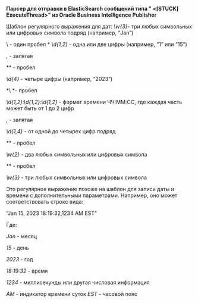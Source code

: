**Парсер для отправки в ElasticSearch сообщений типа "<BEA-000337> <[STUCK] ExecuteThread>" из Oracle Business Intelligence Publisher**

Шаблон регулярного выражения для дат:
*\w{3}*- три любых символьных или цифровых символа подряд (например, “Jan”)

\ - один пробел
* 
*\d{1,2}* - одна или две цифры (например, “1” или “15”)

*\,* - запятая

*\* - пробел

*\d{4}* - четыре цифры (например, “2023”)

*\ *- пробел

*\d{1,2}:\d{1,2}:\d{1,2}* - формат времени ЧЧ:ММ:СС, где каждая часть может быть от 1 до 2 цифр

*\,* - запятая

*\d{1,4}* - от одной до четырех цифр подряд

*\* - пробел

*\w{2}* - два любых символьных или цифровых символа

*\* - пробел

*\w{3}* - три любых символьных или цифровых символа

Это регулярное выражение похоже на шаблон для записи даты и времени с дополнительными параметрами. Например, оно может соответствовать строке вида:

“Jan 15, 2023 18:19:32,1234 AM EST”

Где:

*Jan* - месяц

*15* - день

*2023* - год

*18:19:32* - время

*1234* - миллисекунды или другая числовая информация

*AM* - индикатор времени суток
*EST* - часовой пояс
